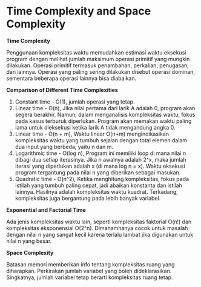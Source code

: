 # Time Complexity and Space Complexity

**Time Complexity**

Penggunaan kompleksitas waktu memudahkan estimasi waktu eksekusi program dengan melihat jumlah maksimum operasi primitif yang mungkin dilakukan. Operasi primitif termasuk penambahan, perkalian, penugasan, dan lainnya. Operasi yang paling sering dilakukan disebut operasi dominan, sementara beberapa operasi lainnya bisa diabaikan.

**Comparison of Different Time Complexities**
1. Constant time - O(1), jumlah operasi yang tetap.
2. Linear time - O(n), Jika nilai pertama dari larik A adalah 0, program akan segera berakhir. Namun, dalam menganalisis kompleksitas waktu, fokus pada kasus terburuk diperlukan. Program akan memakan waktu paling lama untuk dieksekusi ketika larik A tidak mengandung angka 0.
3. Linear time - O(n + m), Waktu linear O(n+m) mengindikasikan kompleksitas waktu yang tumbuh sejalan dengan total elemen dalam dua input yang berbeda, yaitu n dan m.
4. Logarithmic time - O(log n), Program ini memiliki loop di mana nilai n dibagi dua setiap iterasinya. Jika n awalnya adalah 2^x, maka jumlah iterasi yang diperlukan adalah x (di mana log n = x). Waktu eksekusi program tergantung pada nilai n yang diberikan sebagai masukan.
5. Quadratic time - O(n^2), Ketika menghitung kompleksitas, fokus pada istilah yang tumbuh paling cepat, jadi abaikan konstanta dan istilah lainnya. Hasilnya adalah kompleksitas waktu kuadrat. Terkadang, kompleksitas juga bergantung pada lebih banyak variabel.

 **Exponential and Factorial Time**
 
 Ada jenis kompleksitas waktu lain, seperti kompleksitas faktorial O(n!) dan kompleksitas eksponensial O(2^n). Dimanamhanya cocok untuk masalah dengan nilai n yang sangat kecil karena terlalu lambat jika digunakan untuk nilai n yang besar.

**Space Complexity**

Batasan memori memberikan info tentang kompleksitas ruang yang diharapkan. Perkirakan jumlah variabel yang boleh dideklarasikan. Singkatnya, jumlah variabel tetap berarti kompleksitas ruang tetap.










